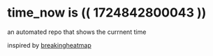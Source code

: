 # time_now is (( 1724842800043 ))

an automated repo that shows the currnent time

inspired by [breakingheatmap](https://github.com/breakingheatmap/breakingheatmap)